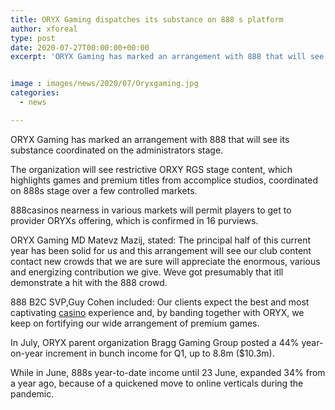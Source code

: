 ```yaml
---
title: ORYX Gaming dispatches its substance on 888 s platform
author: xforeal 
type: post
date: 2020-07-27T00:00:00+00:00
excerpt: 'ORYX Gaming has marked an arrangement with 888 that will see its substance incorporated on the administrators platform '


image : images/news/2020/07/Oryxgaming.jpg
categories:
  - news

---
```

ORYX Gaming has marked an arrangement with 888 that will see its substance coordinated on the administrators stage. 

The organization will see restrictive ORXY RGS stage content, which highlights games and premium titles from accomplice studios, coordinated on 888s stage over a few controlled markets. 

888casinos nearness in various markets will permit players to get to provider ORYXs offering, which is confirmed in 16 purviews. 

ORYX Gaming MD Matevz Mazij, stated: The principal half of this current year has been solid for us and this arrangement will see our club content contact new crowds that we are sure will appreciate the enormous, various and energizing contribution we give. Weve got presumably that itll demonstrate a hit with the 888 crowd. 

888 B2C SVP,Guy Cohen included: Our clients expect the best and most captivating [casino][1] experience and, by banding together with ORYX, we keep on fortifying our wide arrangement of premium games. 

In July, ORYX parent organization Bragg Gaming Group posted a 44&percnt; year-on-year increment in bunch income for Q1, up to 8.8m ($10.3m). 

While in June, 888s year-to-date income until 23 June, expanded 34&percnt; from a year ago, because of a quickened move to online verticals during the pandemic.

 [1]: https://www.888casino.com/